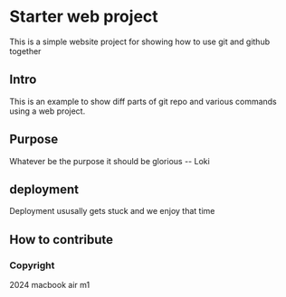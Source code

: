 # Starter web project
This is a simple website project for showing how to use git and github together
## Intro
This is an example to show diff parts of git repo and various commands using a web project.
## Purpose
Whatever be the purpose it should be glorious -- Loki
## deployment
Deployment ususally gets stuck and we enjoy that time
## How to contribute

### Copyright
2024 macbook air m1